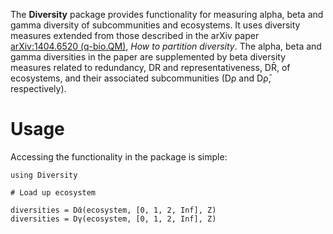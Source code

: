 The **Diversity** package provides functionality for measuring alpha,
beta and gamma diversity of subcommunities and ecosystems. It uses
diversity measures extended from those described in the arXiv paper
[arXiv:1404.6520 (q-bio.QM)](http://arxiv.org/abs/1404.6520),
*How to partition diversity*. The alpha, beta and gamma diversities in
the paper are supplemented by beta diversity measures related to
redundancy, DR and representativeness, DR̄, of ecosystems, and their associated
subcommunities (Dρ and Dρ̄, respectively).

# Usage

Accessing the functionality in the package is simple:

```julia_skip
using Diversity

# Load up ecosystem

diversities = Dᾱ(ecosystem, [0, 1, 2, Inf], Z)
diversities = Dγ(ecosystem, [0, 1, 2, Inf], Z)
```
